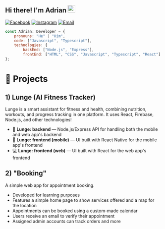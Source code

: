 ## Hi there! I'm Adrian <img src="https://media.giphy.com/media/hvRJCLFzcasrR4ia7z/giphy.gif" width="24px" height="24px">

[![Facebook](https://img.shields.io/badge/-Facebook-00B2FF?style=flat-square&logo=Facebook&logoColor=white)](https://www.facebook.com/profile.php?id=100009508803466)
[![Instagram](https://img.shields.io/badge/-Instagram-e4405f?style=flat-square&logo=Instagram&logoColor=white)](https://www.instagram.com/adrianenev/) 
[![Email](https://img.shields.io/badge/-Email-D14836?style=flat-square&logo=Gmail&logoColor=white)](mailto:enevbuis@gmail.com)

```javascript
const Adrian: Developer = {
    pronouns: "He" | "Him",
    code: ["Javascript", "Typescript"],
    technologies: {
        backEnd: ["Node.js", "Express"],
        frontEnd: ["HTML", "CSS", "Javascript", "Typescript", "React"]
};
```

# 🚀 Projects
## 1) Lunge (AI Fitness Tracker)
Lunge is a smart assistant for fitness and health, combining nutrition, workouts, and progress tracking in one platform. 
It uses React, Firebase, Node.js, and other technologies!

- 🧠 **Lunge: backend** — Node.js/Express API for handling both the mobile and web app's backend 
- 📱 **Lunge: frontend (mobile)** — UI built with React Native for the mobile app's frontend  
- 💻 **Lunge: frontend (web)** — UI built with React for the web app's frontend

## 2) "Booking"
A simple web app for appointment booking. 
- Developed for learning purposes
- Features a simple home page to show services offered and a map for the location
- Appointments can be booked using a custom-made calendar
- Users receive an email to verify their appointment
- Assigned admin accounts can track orders and more

